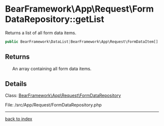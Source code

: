 # BearFramework\App\Request\FormDataRepository::getList

Returns a list of all form data items.

```php
public BearFramework\DataList|BearFramework\App\Request\FormDataItem[] getList ( void )
```

## Returns

&nbsp;&nbsp;&nbsp;&nbsp;&nbsp;&nbsp;An array containing all form data items.

## Details

Class: [BearFramework\App\Request\FormDataRepository](bearframework.app.request.formdatarepository.class.md)

File: /src/App/Request/FormDataRepository.php

---

[back to index](index.md)

